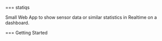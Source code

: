 === statiqs

Small Web App to show sensor data or similar statistics in Realtime on a dashboard.

=== Getting Started

